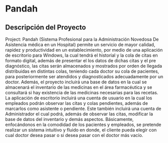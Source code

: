 # Pandah
## Descripción del Proyecto
Project: Pandah (Sistema Profesional para la Administración Novedosa De Asistencia médica en un Hospital)  permite un servicio de mayor calidad, rapidez y productividad en un establecimiento, por medio de una aplicación de escritorio para Windows, la cual tendrá el historial y la cola de citas en formato digital, además de presentar el los datos de dichas citas y el pre diagnóstico, las citas serán almacenados y mostrados por orden de llegada distribuidas en distintas colas, teniendo cada doctor su cola de pacientes, para posteriormente ser atendidos y diagnosticados adecuadamente por un doctor. 
Además, el proyecto incluirá una base de datos en la cual se almacenará el inventario de las medicinas en el área farmacéutica y se consultará si hay existencia de las medicinas necesarias para las recetas. La aplicación de escritorio incluirá una cuenta de usuario en la cual los empleados podrán observar las citas y colas pendientes, además de marcarlos como asistente o pendiente. Este también incluirá una cuenta de Administrador el cual podrá, además de observar las citas, modificar la base de datos del inventario y demás aspectos. Básicamente, enfocándonos en la comodidad de los pacientes y empleados, se pretende realizar un sistema intuitivo y fluido en donde, el cliente pueda elegir con cual doctor desea pasar o si desea pasar con el doctor más vacío.
